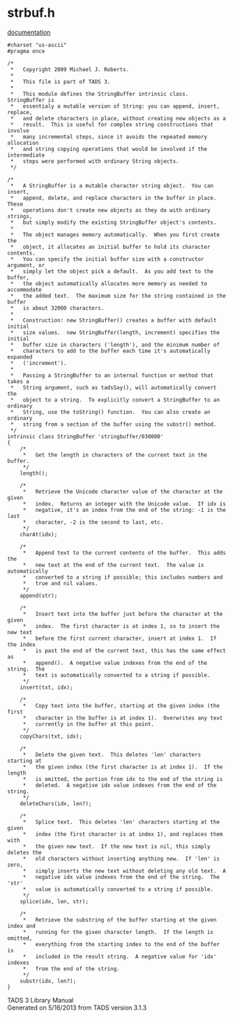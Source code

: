 ---
---
# strbuf.h

[documentation](../file/strbuf.h.html)

    #charset "us-ascii"
    #pragma once

    /*
     *   Copyright 2009 Michael J. Roberts.
     *   
     *   This file is part of TADS 3.
     *   
     *   This module defines the StringBuffer intrinsic class.  StringBuffer is
     *   essentialy a mutable version of String: you can append, insert, replace,
     *   and delete characters in place, without creating new objects as a
     *   result.  This is useful for complex string constructions that involve
     *   many incremental steps, since it avoids the repeated memory allocation
     *   and string copying operations that would be involved if the intermediate
     *   steps were performed with ordinary String objects.  
     */

    /*
     *   A StringBuffer is a mutable character string object.  You can insert,
     *   append, delete, and replace characters in the buffer in place.  These
     *   operations don't create new objects as they do with ordinary strings,
     *   but simply modify the existing StringBuffer object's contents.
     *   
     *   The object manages memory automatically.  When you first create the
     *   object, it allocates an initial buffer to hold its character contents.
     *   You can specify the initial buffer size with a constructor argument, or
     *   simply let the object pick a default.  As you add text to the buffer,
     *   the object automatically allocates more memory as needed to accommodate
     *   the added text.  The maximum size for the string contained in the buffer
     *   is about 32000 characters.
     *   
     *   Construction: new StringBuffer() creates a buffer with default initial
     *   size values.  new StringBuffer(length, increment) specifies the initial
     *   buffer size in characters ('length'), and the minimum number of
     *   characters to add to the buffer each time it's automatically expanded
     *   ('increment').
     *   
     *   Passing a StringBuffer to an internal function or method that takes a
     *   String argument, such as tadsSay(), will automatically convert the
     *   object to a string.  To explicitly convert a StringBuffer to an ordinary
     *   String, use the toString() function.  You can also create an ordinary
     *   string from a section of the buffer using the substr() method.  
     */
    intrinsic class StringBuffer 'stringbuffer/030000'
    {
        /*
         *   Get the length in characters of the current text in the buffer. 
         */
        length();

        /*
         *   Retrieve the Unicode character value of the character at the given
         *   index.  Returns an integer with the Unicode value.  If idx is
         *   negative, it's an index from the end of the string: -1 is the last
         *   character, -2 is the second to last, etc.  
         */
        charAt(idx);
        
        /*
         *   Append text to the current contents of the buffer.  This adds the
         *   new text at the end of the current text.  The value is automatically
         *   converted to a string if possible; this includes numbers and
         *   true and nil values.  
         */
        append(str);

        /*
         *   Insert text into the buffer just before the character at the given
         *   index.  The first character is at index 1, so to insert the new text
         *   before the first current character, insert at index 1.  If the index
         *   is past the end of the current text, this has the same effect as
         *   append().  A negative value indexes from the end of the string.  The
         *   text is automatically converted to a string if possible.  
         */
        insert(txt, idx);

        /*
         *   Copy text into the buffer, starting at the given index (the first
         *   character in the buffer is at index 1).  Overwrites any text
         *   currently in the buffer at this point.  
         */
        copyChars(txt, idx);

        /*
         *   Delete the given text.  This deletes 'len' characters starting at
         *   the given index (the first character is at index 1).  If the length
         *   is omitted, the portion from idx to the end of the string is
         *   deleted.  A negative idx value indexes from the end of the string.
         */
        deleteChars(idx, len?);

        /*
         *   Splice text.  This deletes 'len' characters starting at the given
         *   index (the first character is at index 1), and replaces them with
         *   the given new text.  If the new text is nil, this simply deletes the
         *   old characters without inserting anything new.  If 'len' is zero,
         *   simply inserts the new text without deleting any old text.  A
         *   negative idx value indexes from the end of the string.  The 'str'
         *   value is automatically converted to a string if possible.  
         */
        splice(idx, len, str);

        /*
         *   Retrieve the substring of the buffer starting at the given index and
         *   running for the given character length.  If the length is omitted,
         *   everything from the starting index to the end of the buffer is
         *   included in the result string.  A negative value for 'idx' indexes
         *   from the end of the string.  
         */
        substr(idx, len?);
    }

<div class="ftr">

TADS 3 Library Manual  
Generated on 5/16/2013 from TADS version 3.1.3

</div>

